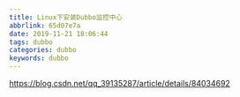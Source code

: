 ```yaml
---
title: Linux下安装Dubbo监控中心
abbrlink: 65d07e7a
date: 2019-11-21 18:06:44
tags: dubbo
categories: dubbo
keywords: dubbo
---
```

https://blog.csdn.net/qq_39135287/article/details/84034692
